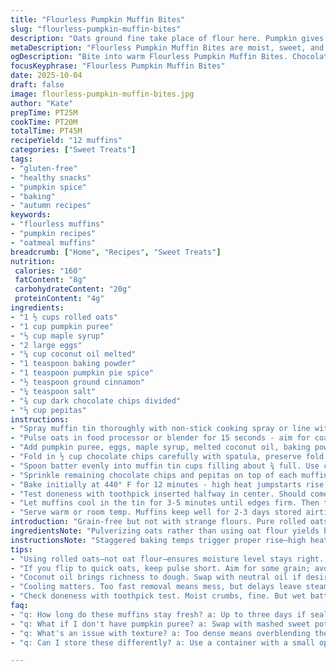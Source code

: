 ```yaml
---
title: "Flourless Pumpkin Muffin Bites"
slug: "flourless-pumpkin-muffin-bites"
description: "Oats ground fine take place of flour here. Pumpkin gives moisture, natural sweetness, earthiness. Chocolate chips lend melty pockets, pepitas add crunch. Baking’s at high temp initially for lift, then watch toothpick test, not rigid time. Replace rolled oats with quick oats but pulse less to avoid powder. Swap pumpkin puree with sweet potato mash for subtle flavor shift. Coconut oil stands in for neutral oil adding slight richness. Blend all except mix-ins; fold gently. Batter thick but spoonable. Use cookie scoop for even portions. Sprinkle toppings for texture contrast. Muffins deepen in color, firm edges, toothpick emerges with crumbs, never wet. Rest a bit before serving. Smell of warm spices, roast pumpkin rises from oven, pepitas toast lightly on top. A practical approach guarded from overmixing or drying out."
metaDescription: "Flourless Pumpkin Muffin Bites are moist, sweet, and packed with chocolate and pepitas. A perfect treat for fall flavors."
ogDescription: "Bite into warm Flourless Pumpkin Muffin Bites. Chocolate, pepitas blend perfectly with pumpkin. Ideal for cozy autumn days."
focusKeyphrase: "Flourless Pumpkin Muffin Bites"
date: 2025-10-04
draft: false
image: flourless-pumpkin-muffin-bites.jpg
author: "Kate"
prepTime: PT25M
cookTime: PT20M
totalTime: PT45M
recipeYield: "12 muffins"
categories: ["Sweet Treats"]
tags:
- "gluten-free"
- "healthy snacks"
- "pumpkin spice"
- "baking"
- "autumn recipes"
keywords:
- "flourless muffins"
- "pumpkin recipes"
- "oatmeal muffins"
breadcrumb: ["Home", "Recipes", "Sweet Treats"]
nutrition: 
 calories: "160"
 fatContent: "8g"
 carbohydrateContent: "20g"
 proteinContent: "4g"
ingredients:
- "1 ½ cups rolled oats"
- "1 cup pumpkin puree"
- "⅓ cup maple syrup"
- "2 large eggs"
- "¼ cup coconut oil melted"
- "1 teaspoon baking powder"
- "1 teaspoon pumpkin pie spice"
- "½ teaspoon ground cinnamon"
- "¼ teaspoon salt"
- "¾ cup dark chocolate chips divided"
- "⅓ cup pepitas"
instructions:
- "Spray muffin tin thoroughly with non-stick cooking spray or line with silicone liners. This prevents sticking and helps muffins release without breakage."
- "Pulse oats in food processor or blender for 15 seconds - aim for coarse flour consistency, not powder. Helps batter bind without graininess or dryness."
- "Add pumpkin puree, eggs, maple syrup, melted coconut oil, baking powder, pumpkin pie spice, cinnamon, and salt. Blend just until creamy and uniform. Avoid over-blending to prevent dense or gummy muffins."
- "Fold in ½ cup chocolate chips carefully with spatula, preserve fold to maintain light texture in batter."
- "Spoon batter evenly into muffin tin cups filling about ¾ full. Use cookie scoop with squeeze handle for consistent size and speed, prevents under or overfilling which affect baking time."
- "Sprinkle remaining chocolate chips and pepitas on top of each muffin - a textural contrast, pepitas toast slightly during bake adding nutty aroma."
- "Bake initially at 440° F for 12 minutes - high heat jumpstarts rise and crust formation; reduce oven to 400° F and bake additional 8-10 minutes. Watch color shift to deep golden brown edges, muffin centers set but slightly springy to touch."
- "Test doneness with toothpick inserted halfway in center. Should come out mostly clean, slight moist crumbs ok. Wet batter on toothpick means more time needed; burnt edges with wet center means oven too hot or uneven placement."
- "Let muffins cool in the tin for 3-5 minutes until edges firm. Then transfer to wire rack. Cooling finalizes crumb texture; too quick removal leads to breakage, too long in tin traps steam making soggy bottoms."
- "Serve warm or room temp. Muffins keep well for 2-3 days stored airtight. Reheat in microwave or toaster oven for soft, melty finish."
introduction: "Grain-free but not with strange flours. Pure rolled oats, pulverized just enough. Keeps crumb moist without gums or starches. Pumpkin puree moistens the crumb, packs in flavor without added fats or sugars. Maple syrup serves sweetness and browning. Coconut oil as fat introduces subtle tropical note, easy swap for any neutral oil if needed. Eggs bind and leaven. Baking powder lifts without heaviness. Pumpkin pie spice and cinnamon - essential for autumnal warmth, skip ground cloves here to avoid bitterness. Chocolate chips mixed within and scattered atop maintain balance between sweet pockets and crunchy pepitas. Listen for tiny crackles as pepitas toast in oven. Muffin edges firm to touch but interiors should yield slightly. Toothpick test over timer—visual and tactile cues override clock. Rest muffins to finish cooking through residual heat. Practical but tasty approach for busy kitchen runs. Variations encourage using sweet potato or applesauce in place of pumpkin, or substituting sunflower seeds if nut-free mandatory. Take this as flexible, not rigid method."
ingredientsNote: "Pulverizing oats rather than using oat flour yields better crumb texture—too fine and muffins tend to get dense or dry. Rolled oats preferred but quick oats workable; reduce pulse time to keep some texture. Pumpkin puree beats canned pumpkin pie filling due to no added sugars or spices, control flavor consistency. Swapping coconut oil for avocado oil or light olive oil works for different flavor profiles. Dark chocolate chips bring richness—semi-sweet or bittersweet fine, but avoid milk chocolate if aiming for balance with earthy pumpkin. Pepitas toasted during baking add crisp, not just decoration. Baking powder crucial for lift; check freshness to prevent dead muffins. If eggs unavailable, chia or flax egg substitutes can work but adjust liquid slightly. Salt balances sweetness and heightens spices. Cooking spray or liners non-negotiable for easy muffin removal."
instructionsNote: "Staggered baking temps trigger proper rise—high heat frontloads the lift, then lowering temp avoids overbrowning outer crust while allowing interior bake-through. Watch muffin domes; subtle cracks signal just-right doneness, dry top means overbake. Toothpick test is king—moist crumbs adhere but no wet batter. Folding chocolate chips prevents overmixing batter, maintain texture lightness. Cookie scoop is double win for size consistency and speed, especially useful when batter is thick like this. Cooling stages matter: hot muffins crumble if removed immediately, but trapped steam ruins base texture if left too long in tin. Pepita and chocolate chip toppings toast and melt better if scattered on top rather than mixed in, retain crunch and sparkle. Muffins keep well, with day old better reheated for melty chocolate and soft crumb. Watch for signs muffins are done – smell and sights over time. If oven hotspots unevenly bake muff, rotate halfway. Common mistakes: overprocessing oats, overmixing batter, skipping oil melt step leading to clumps, using old baking powder killing rise."
tips:
- "Using rolled oats—not oat flour—ensures moisture level stays right. Too fine, they’ve dense crumb. Pulse just enough, coarse flour texture works better."
- "If you flip to quick oats, keep pulse short. Aim for some grain; avoid powder. If batter’s too thick, add a splash of milk or water."
- "Coconut oil brings richness to dough. Swap with neutral oil if desired. Flavors shift, but maintain moistness. Need nut-free? Use sunflower seed butter."
- "Cooling matters. Too fast removal means mess, but delays leave steam trapped. Let rest in the tin three to five minutes, then transfer."
- "Check doneness with toothpick test. Moist crumbs, fine. But wet batter? Means more baking time. If edges burn, oven too hot. Adjust temps."
faq:
- "q: How long do these muffins stay fresh? a: Up to three days if sealed airtight. Room temp fine. But refrigerate if hotter days. Or freeze—good for a month."
- "q: What if I don't have pumpkin puree? a: Swap with mashed sweet potato or applesauce but watch moisture levels. Add a bit less syrup, perhaps."
- "q: What's an issue with texture? a: Too dense means overblending the batter or too much oat powder. Lightly fold chocolate chips in; keep batter fluffy."
- "q: Can I store these differently? a: Use a container with a small opening, keeps moisture in place. Or wrap in foil. Muffins get soggy if humidity high."

---
```

